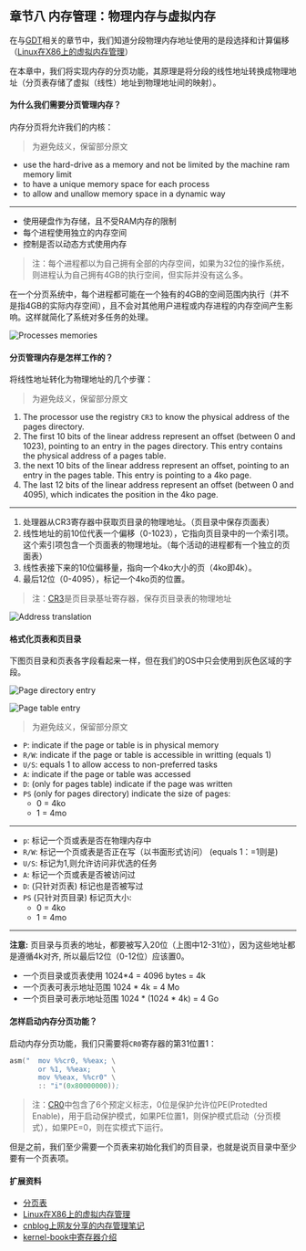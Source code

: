## 章节八 内存管理：物理内存与虚拟内存

在与[GDT](https://github.com/iodocs/makeos/tree/master/Chapter-6)相关的章节中，我们知道分段物理内存地址使用的是段选择和计算偏移（[Linux在X86上的虚拟内存管理](http://home.cuit.edu.cn/Js/KNK/FLK/linux/linux-1.htm)）	

在本章中，我们将实现内存的分页功能，其原理是将分段的线性地址转换成物理地址（分页表存储了虚拟（线性）地址到物理地址间的映射）。

#### 为什么我们需要分页管理内存？

内存分页将允许我们的内核：

> 为避免歧义，保留部分原文

* use the hard-drive as a memory and not be limited by the machine ram memory limit
* to have a unique memory space for each process
* to allow and unallow memory space in a dynamic way

-------------------------
* 使用硬盘作为存储，且不受RAM内存的限制
* 每个进程使用独立的内存空间
* 控制是否以动态方式使用内存

> 注：每个进程都以为自己拥有全部的内存空间，如果为32位的操作系统，则进程认为自己拥有4GB的执行空间，但实际并没有这么多。



在一个分页系统中，每个进程都可能在一个独有的4GB的空间范围内执行（并不是指4GB的实际内存空间），且不会对其他用户进程或内存进程的内存空间产生影响。这样就简化了系统对多任务的处理。

![Processes memories](./processes.png)


#### 分页管理内存是怎样工作的？



将线性地址转化为物理地址的几个步骤：

> 为避免歧义，保留部分原文

1. The processor use the registry `CR3` to know the physical address of the pages directory.
2. The first 10 bits of the linear address represent an offset (between 0 and 1023), pointing to an entry in the pages directory. This entry contains the physical address of a pages table.
3. the next 10 bits of the linear address represent an offset, pointing to an entry in the pages table. This entry is pointing to a 4ko page.
4. The last 12 bits of the linear address represent an offset (between 0 and 4095), which indicates the position in the 4ko page.

----------------------------
1. 处理器从CR3寄存器中获取页目录的物理地址。（页目录中保存页面表）
2. 线性地址的前10位代表一个偏移（0-1023），它指向页目录中的一个索引项。这个索引项包含一个页面表的物理地址。（每个活动的进程都有一个独立的页面表）
3. 线性表接下来的10位偏移量，指向一个4ko大小的页（4ko即4k）。
4. 最后12位（0-4095），标记一个4ko页的位置。

> 注：[CR3](http://oss.org.cn/kernel-book/ch02/2.1.3.htm)是页目录基址寄存器，保存页目录表的物理地址

![Address translation](./paging_memory.png)


#### 格式化页表和页目录


下图页目录和页表各字段看起来一样，但在我们的OS中只会使用到灰色区域的字段。

![Page directory entry](./page_directory_entry.png)

![Page table entry](./page_table_entry.png)

> 为避免歧义，保留部分原文

* `P`: indicate if the page or table is in physical memory
* `R/W`: indicate if the page or table is accessible in writting (equals 1)
* `U/S`: equals 1 to allow access to non-preferred tasks
* `A`: indicate if the page or table was accessed
* `D`: (only for pages table) indicate if the page was written
* `PS` (only for pages directory) indicate the size of pages:
    * 0 = 4ko
    * 1 = 4mo

-------------------------------
* `p`: 标记一个页或表是否在物理内存中
* `R/W`: 标记一个页或表是否正在写（以书面形式访问） (equals 1：=1则是)
* `U/S`: 标记为1,则允许访问非优选的任务
* `A`: 标记一个页或表是否被访问过
* `D`: (只针对页表) 标记也是否被写过
* `PS` (只针对页目录) 标记页大小:
    * 0 = 4ko
    * 1 = 4mo

----------------------------------
**注意:** 页目录与页表的地址，都要被写入20位（上图中12-31位），因为这些地址都是遵循4k对齐, 所以最后12位（0-12位）应该置0。

* 一个页目录或页表使用 1024*4 = 4096 bytes = 4k
* 一个页表可表示地址范围 1024 * 4k = 4 Mo
* 一个页目录可表示地址范围 1024 * (1024 * 4k) = 4 Go

#### 怎样启动内存分页功能？

启动内存分页功能，我们只需要将`CR0`寄存器的第31位置1：

```asm
asm("  mov %%cr0, %%eax; \
       or %1, %%eax;     \
       mov %%eax, %%cr0" \
       :: "i"(0x80000000));
```

>注：[CR0](http://oss.org.cn/kernel-book/ch02/2.1.3.htm)中包含了6个预定义标志，0位是保护允许位PE(Protedted Enable)，用于启动保护模式，如果PE位置1，则保护模式启动（分页模式），如果PE=0，则在实模式下运行。

但是之前，我们至少需要一个页表来初始化我们的页目录，也就是说页目录中至少要有一个页表项。


#### 扩展资料
  * [分页表](http://zh.wikipedia.org/wiki/%E5%88%86%E9%A0%81%E8%A1%A8)
  * [Linux在X86上的虚拟内存管理](http://home.cuit.edu.cn/Js/KNK/FLK/linux/linux-1.htm)
  * [cnblog上网友分享的内存管理笔记](http://www.cnblogs.com/felixfang/p/3420462.html)
  * [kernel-book中寄存器介绍](http://oss.org.cn/kernel-book/ch02/2.1.3.htm)